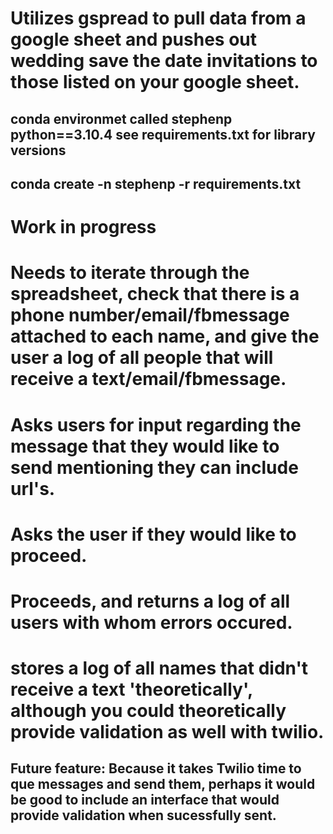 # Utilizes gspread to pull data from a google sheet and pushes out wedding save the date invitations to those listed on your google sheet.
## conda environmet called stephenp python==3.10.4 see requirements.txt for library versions
## conda create -n stephenp -r requirements.txt

# Work in progress

# Needs to iterate through the spreadsheet, check that there is a phone number/email/fbmessage attached to each name, and give the user a log of all people that will receive a text/email/fbmessage.
# Asks users for input regarding the message that they would like to send mentioning they can include url's. 
# Asks the user if they would like to proceed.
# Proceeds, and returns a log of all users with whom errors occured. 
# stores a log of all names that didn't receive a text 'theoretically', although you could theoretically provide validation as well with twilio. 





## Future feature: Because it takes Twilio time to que messages and send them, perhaps it would be good to include an interface that would provide validation when sucessfully sent. 
